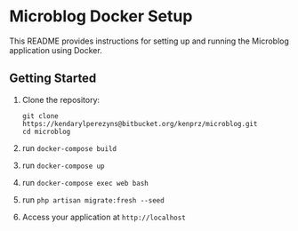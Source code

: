 # Microblog Docker Setup

This README provides instructions for setting up and running the Microblog application using Docker.

## Getting Started

1. Clone the repository:
   ```
   git clone https://kendarylperezyns@bitbucket.org/kenprz/microblog.git
   cd microblog
   ```
2. run `docker-compose build`

3. run `docker-compose up`

4. run `docker-compose exec web bash`

5. run `php artisan migrate:fresh --seed`

6. Access your application at `http://localhost`